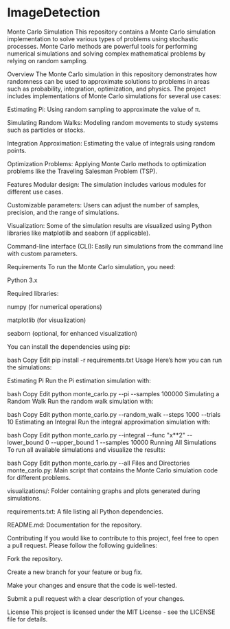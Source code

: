 # ImageDetection
Monte Carlo Simulation
This repository contains a Monte Carlo simulation implementation to solve various types of problems using stochastic processes. Monte Carlo methods are powerful tools for performing numerical simulations and solving complex mathematical problems by relying on random sampling.

Overview
The Monte Carlo simulation in this repository demonstrates how randomness can be used to approximate solutions to problems in areas such as probability, integration, optimization, and physics. The project includes implementations of Monte Carlo simulations for several use cases:

Estimating Pi: Using random sampling to approximate the value of π.

Simulating Random Walks: Modeling random movements to study systems such as particles or stocks.

Integration Approximation: Estimating the value of integrals using random points.

Optimization Problems: Applying Monte Carlo methods to optimization problems like the Traveling Salesman Problem (TSP).

Features
Modular design: The simulation includes various modules for different use cases.

Customizable parameters: Users can adjust the number of samples, precision, and the range of simulations.

Visualization: Some of the simulation results are visualized using Python libraries like matplotlib and seaborn (if applicable).

Command-line interface (CLI): Easily run simulations from the command line with custom parameters.

Requirements
To run the Monte Carlo simulation, you need:

Python 3.x

Required libraries:

numpy (for numerical operations)

matplotlib (for visualization)

seaborn (optional, for enhanced visualization)

You can install the dependencies using pip:

bash
Copy
Edit
pip install -r requirements.txt
Usage
Here’s how you can run the simulations:

Estimating Pi
Run the Pi estimation simulation with:

bash
Copy
Edit
python monte_carlo.py --pi --samples 100000
Simulating a Random Walk
Run the random walk simulation with:

bash
Copy
Edit
python monte_carlo.py --random_walk --steps 1000 --trials 10
Estimating an Integral
Run the integral approximation simulation with:

bash
Copy
Edit
python monte_carlo.py --integral --func "x**2" --lower_bound 0 --upper_bound 1 --samples 10000
Running All Simulations
To run all available simulations and visualize the results:

bash
Copy
Edit
python monte_carlo.py --all
Files and Directories
monte_carlo.py: Main script that contains the Monte Carlo simulation code for different problems.

visualizations/: Folder containing graphs and plots generated during simulations.

requirements.txt: A file listing all Python dependencies.

README.md: Documentation for the repository.

Contributing
If you would like to contribute to this project, feel free to open a pull request. Please follow the following guidelines:

Fork the repository.

Create a new branch for your feature or bug fix.

Make your changes and ensure that the code is well-tested.

Submit a pull request with a clear description of your changes.

License
This project is licensed under the MIT License - see the LICENSE file for details.